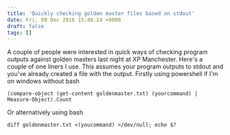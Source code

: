 ```yaml
---
title: 'Quickly checking golden master files based on stdout'
date: Fri, 09 Dec 2016 15:48:24 +0000
draft: false
tags: []
---
```


A couple of people were interested in quick ways of checking program outputs against golden masters last night at XP Manchester. Here's a couple of one liners I use. This assumes your program outputs to stdout and you've already created a file with the output. Firstly using powershell if I'm on windows without bash

```
(compare-object (get-content goldenmaster.txt) (yourcommand) | Measure-Object).Count
```
Or alternatively using bash

```
diff goldenmaster.txt <(youcommand) >/dev/null; echo $?
```